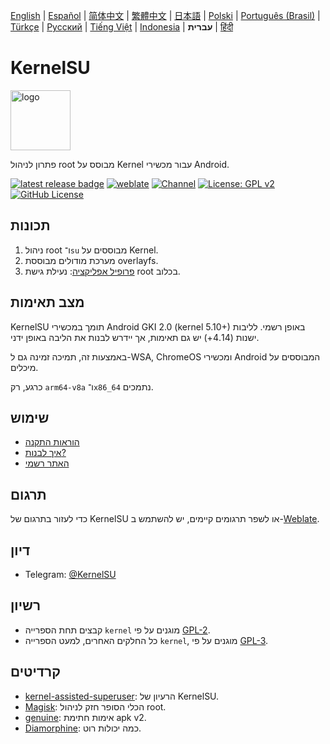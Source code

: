 [English](README.md) | [Español](README_ES.md) | [简体中文](README_CN.md) | [繁體中文](README_TW.md) | [日本語](README_JP.md) | [Polski](README_PL.md) | [Português (Brasil)](README_PT-BR.md) | [Türkçe](README_TR.md) | [Русский](README_RU.md) | [Tiếng Việt](README_VI.md) | [Indonesia](README_ID.md) | **עברית** | [हिंदी](README_IN.md)

# KernelSU

<img src="https://kernelsu.org/logo.png" style="width: 96px;" alt="logo">

פתרון לניהול root מבוסס על Kernel עבור מכשירי Android.

[![latest release badge](https://img.shields.io/github/v/release/tiann/KernelSU?label=Release&logo=github)](https://github.com/tiann/KernelSU/releases/latest)
[![weblate](https://img.shields.io/badge/Localization-Weblate-teal?logo=weblate)](https://hosted.weblate.org/engage/kernelsu)
[![Channel](https://img.shields.io/badge/Follow-Telegram-blue.svg?logo=telegram)](https://t.me/KernelSU)
[![License: GPL v2](https://img.shields.io/badge/License-GPL%20v2-orange.svg?logo=gnu)](https://www.gnu.org/licenses/old-licenses/gpl-2.0.en.html)
[![GitHub License](https://img.shields.io/github/license/tiann/KernelSU?logo=gnu)](/LICENSE)

## תכונות

1. ניהול root ו־`su` מבוססים על Kernel.
2. מערכת מודולים מבוססת overlayfs.
3. [פרופיל אפליקציה](https://kernelsu.org/guide/app-profile.html): נעילת גישת root בכלוב.

## מצב תאימות

KernelSU תומך במכשירי Android GKI 2.0 (kernel 5.10+) באופן רשמי. לליבות ישנות (4.14+) יש גם תאימות, אך יידרש לבנות את הליבה באופן ידני.

באמצעות זה, תמיכה זמינה גם ל-WSA, ChromeOS ומכשירי Android המבוססים על מיכלים.

כרגע, רק `arm64-v8a` ו־`x86_64` נתמכים.

## שימוש

- [הוראות התקנה](https://kernelsu.org/guide/installation.html)
- [איך לבנות?](https://kernelsu.org/guide/how-to-build.html)
- [האתר רשמי](https://kernelsu.org/)

## תרגום

כדי לעזור בתרגום של KernelSU או לשפר תרגומים קיימים, יש להשתמש ב-[Weblate](https://hosted.weblate.org/engage/kernelsu/).

## דיון

- Telegram: [@KernelSU](https://t.me/KernelSU)

## רשיון

- קבצים תחת הספרייה `kernel` מוגנים על פי [GPL-2](https://www.gnu.org/licenses/old-licenses/gpl-2.0.en.html).
- כל החלקים האחרים, למעט הספרייה `kernel`, מוגנים על פי [GPL-3](https://www.gnu.org/licenses/gpl-3.0.html).

## קרדיטים

- [kernel-assisted-superuser](https://git.zx2c4.com/kernel-assisted-superuser/about/): הרעיון של KernelSU.
- [Magisk](https://github.com/topjohnwu/Magisk): הכלי הסופר חזק לניהול root.
- [genuine](https://github.com/brevent/genuine/): אימות חתימת apk v2.
- [Diamorphine](https://github.com/m0nad/Diamorphine): כמה יכולות רוט.
